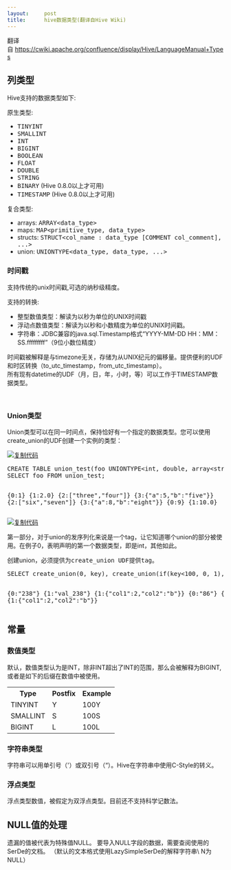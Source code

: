 ```yaml
---
layout:     post
title:      hive数据类型(翻译自Hive Wiki)
---
```

<div id="article_content" class="article_content clearfix csdn-tracking-statistics" data-pid="blog" data-mod="popu_307" data-dsm="post">
								            <link rel="stylesheet" href="https://csdnimg.cn/release/phoenix/template/css/ck_htmledit_views-f76675cdea.css">
						<div class="htmledit_views" id="content_views">
                
<div id="cnblogs_post_body">
<p>翻译自 <a href="https://cwiki.apache.org/confluence/display/Hive/LanguageManual+Types" rel="nofollow">https://cwiki.apache.org/confluence/display/Hive/LanguageManual+Types</a></p>
<h2>列类型</h2>
<p>Hive支持的数据类型如下:</p>
<p>原生类型:</p>
<ul><li><tt>TINYINT</tt></li><li><tt>SMALLINT</tt></li><li><tt>INT</tt></li><li><tt>BIGINT</tt></li><li><tt>BOOLEAN</tt></li><li><tt>FLOAT</tt></li><li><tt>DOUBLE</tt></li><li><tt>STRING</tt></li><li><tt>BINARY</tt> (Hive 0.8.0以上才可用)</li><li><tt>TIMESTAMP</tt> (Hive 0.8.0以上才可用)</li></ul><p>复合类型:</p>
<ul><li>arrays: <tt>ARRAY&lt;data_type&gt;</tt></li><li>maps: <tt>MAP&lt;primitive_type, data_type&gt;</tt></li><li>structs: <tt>STRUCT&lt;col_name : data_type [COMMENT col_comment], ...&gt;</tt></li><li>union: <tt>UNIONTYPE&lt;data_type, data_type, ...&gt;</tt></li></ul><h3>时间戳</h3>
<p>支持传统的unix时间戳,可选的纳秒级精度。</p>
<p>支持的转换:</p>
<ul><li>整型数值类型：解读为以秒为单位的UNIX时间戳</li><li>浮动点数值类型：解读为以秒和小数精度为单位的UNIX时间戳。</li><li>字符串：JDBC兼容的java.sql.Timestamp格式“YYYY-MM-DD HH：MM：SS.fffffffff”（9位小数位精度）</li></ul><p>时间戳被解释是与timezone无关，存储为从UNIX纪元的偏移量。提供便利的UDF和时区转换（to_utc_timestamp，from_utc_timestamp）。<br>
所有现有datetime的UDF（月，日，年，小时，等）可以工作于TIMESTAMP数据类型。</p>
<p> </p>
<h3><a name="LanguageManualTypes-Uniontypes"></a>Union类型</h3>
<p>Union类型可以在同一时间点，保持恰好有一个指定的数据类型。您可以使用create_union的UDF创建一个实例的类型：</p>
<div class="preformatted panel">
<div class="preformattedContent panelContent">
<div class="cnblogs_code">
<div class="cnblogs_code_toolbar"><span class="cnblogs_code_copy"><a href="" rel="nofollow" title="复制代码"><img src="http://common.cnblogs.com/images/copycode.gif" alt="复制代码"></a></span></div>
<pre>CREATE TABLE union_test(foo UNIONTYPE&lt;int, double, array&lt;string&gt;, struct&lt;a:int,b:string&gt;&gt;);
SELECT foo FROM union_test;

{0:1}
{1:2.0}
{2:["three","four"]}
{3:{"a":5,"b":"five"}}
{2:["six","seven"]}
{3:{"a":8,"b":"eight"}}
{0:9}
{1:10.0}</pre>
<div class="cnblogs_code_toolbar"><span class="cnblogs_code_copy"><a href="" rel="nofollow" title="复制代码"><img src="http://common.cnblogs.com/images/copycode.gif" alt="复制代码"></a></span></div>
</div>
</div>
</div>
<p>第一部分，对于union的发序列化来说是一个tag，让它知道哪个union的部分被使用。在例子0，表明声明的第一个数据类型，即是int，其他如此。</p>
<p>创建union，必须提供为<tt>create_union UDF提供tag。</tt></p>
<div class="preformatted panel">
<div class="preformattedContent panelContent">
<div class="cnblogs_code">
<pre>SELECT create_union(0, key), create_union(if(key&lt;100, 0, 1), 2.0, value), create_union(1, "a", struct(2, "b")) FROM src LIMIT 2;

{0:"238"}    {1:"val_238"}    {1:{"col1":2,"col2":"b"}}
{0:"86"}    {0:2.0}    {1:{"col1":2,"col2":"b"}}</pre>
</div>
</div>
</div>
<h2><a name="LanguageManualTypes-Literals"></a>常量</h2>
<h3><a name="LanguageManualTypes-Integraltypes"></a>数值类型</h3>
<p>默认，数值类型认为是INT，除非INT超出了INT的范围，那么会被解释为BIGINT,或者是如下的后缀在数值中被使用。</p>
<div class="table-wrap">
<table class="confluenceTable"><tbody><tr><th class="confluenceTh">Type</th>
<th class="confluenceTh">Postfix</th>
<th class="confluenceTh">Example</th>
</tr><tr><td class="confluenceTd">TINYINT</td>
<td class="confluenceTd">Y</td>
<td class="confluenceTd">100Y</td>
</tr><tr><td class="confluenceTd">SMALLINT</td>
<td class="confluenceTd">S</td>
<td class="confluenceTd">100S</td>
</tr><tr><td class="confluenceTd">BIGINT</td>
<td class="confluenceTd">L</td>
<td class="confluenceTd">100L</td>
</tr></tbody></table></div>
<h3><a name="LanguageManualTypes-Stringtypes"></a>字符串类型</h3>
<p>字符串可以用单引号（'）或双引号（“）。Hive在字符串中使用C-Style的转义。</p>
<h3><a name="LanguageManualTypes-Floatingpointtypes"></a>浮点类型</h3>
<p>浮点类型数值，被假定为双浮点类型。目前还不支持科学记数法。</p>
<h2><a name="LanguageManualTypes-HandlingofNULLValues"></a>NULL值的处理</h2>
<p>遗漏的值被代表为特殊值NULL。 要导入NULL字段的数据，需要查阅使用的SerDe的文档。 （默认的文本格式使用LazySimpleSerDe的解释字符串\ N为NULL）</p>
</div>
            </div>
                </div>